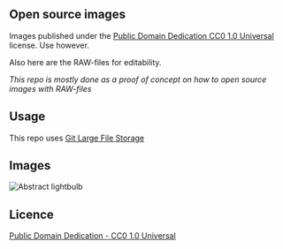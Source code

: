 Open source images
------------------

Images published under the [Public Domain Dedication CC0 1.0 Universal](http://creativecommons.org/publicdomain/zero/1.0/) license. Use however.

Also here are the RAW-files for editability.

*This repo is mostly done as a proof of concept on how to open source images with RAW-files*

## Usage
This repo uses [Git Large File Storage](https://git-lfs.github.com/)

## Images
![Abstract lightbulb](_MG_8348.jpg)

## Licence
[Public Domain Dedication - CC0 1.0 Universal](http://creativecommons.org/publicdomain/zero/1.0/)
